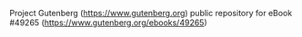 Project Gutenberg (https://www.gutenberg.org) public repository for eBook #49265 (https://www.gutenberg.org/ebooks/49265)
